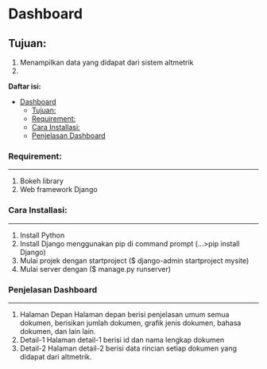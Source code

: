 # Dashboard

## Tujuan:
1. Menampilkan data yang didapat dari sistem altmetrik
2. 

**Daftar isi:**
- [Dashboard](#dashboard)
  * [Tujuan:](#tujuan)
  * [Requirement:](#requirement)
  * [Cara Installasi:](#cara-installasi)
  * [Penjelasan Dashboard](#penjelasan-dashboard)

### Requirement:
----
1. Bokeh library
2. Web framework Django

### Cara Installasi:
----
1. Install Python
2. Install Django menggunakan pip di command prompt (...\>pip install Django)
3. Mulai projek dengan startproject ($ django-admin startproject mysite)
4. Mulai server dengan ($ manage.py runserver)

### Penjelasan Dashboard                
----
1. Halaman Depan
Halaman depan berisi penjelasan umum semua dokumen, berisikan jumlah dokumen, grafik jenis dokumen, bahasa dokumen, dan lain lain.
2. Detail-1
Halaman detail-1 berisi id dan nama lengkap dokumen
3. Detail-2
Halaman detail-2 berisi data rincian setiap dokumen yang didapat dari altmetrik.
